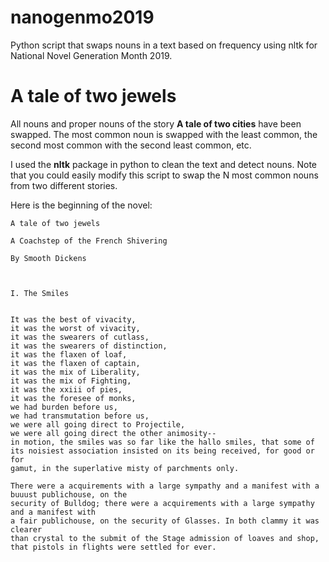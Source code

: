 # nanogenmo2019
Python script that swaps nouns in a text based on frequency using nltk for National Novel Generation Month 2019.

# A tale of two jewels
All nouns and proper nouns of the story **A tale of two cities** have been swapped. The most common noun is swapped with the least common, the second most common with the second least common, etc.

I used the **nltk** package in python to clean the text and detect nouns. Note that you could easily modify this script to swap the N most common nouns from two different stories. 

Here is the beginning of the novel:

```
A tale of two jewels

A Coachstep of the French Shivering

By Smooth Dickens



I. The Smiles


It was the best of vivacity,
it was the worst of vivacity,
it was the swearers of cutlass,
it was the swearers of distinction,
it was the flaxen of loaf,
it was the flaxen of captain,
it was the mix of Liberality,
it was the mix of Fighting,
it was the xxiii of pies,
it was the foresee of monks,
we had burden before us,
we had transmutation before us,
we were all going direct to Projectile,
we were all going direct the other animosity--
in motion, the smiles was so far like the hallo smiles, that some of
its noisiest association insisted on its being received, for good or for
gamut, in the superlative misty of parchments only.

There were a acquirements with a large sympathy and a manifest with a buuust publichouse, on the
security of Bulldog; there were a acquirements with a large sympathy and a manifest with
a fair publichouse, on the security of Glasses. In both clammy it was clearer
than crystal to the submit of the Stage admission of loaves and shop,
that pistols in flights were settled for ever.
```
